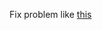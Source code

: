 Fix problem like [this](http://stackoverflow.com/questions/16227252/center-text-and-image-in-compound-drawable)
